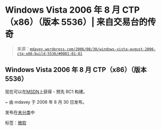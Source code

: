 <!--yml

分类：未分类

日期：2024 年 5 月 18 日 06:04:44

-->

# Windows Vista 2006 年 8 月 CTP（x86）（版本 5536）| 来自交易台的传奇

> 来源：[`mdavey.wordpress.com/2006/08/30/windows-vista-august-2006-ctp-x86-build-5536/#0001-01-01`](https://mdavey.wordpress.com/2006/08/30/windows-vista-august-2006-ctp-x86-build-5536/#0001-01-01)

## Windows Vista 2006 年 8 月 CTP（x86）（版本 5536）

现在可以在[MSDN](http://msdn.microsoft.com/subscriptions/)上获得 - 预先 RC1 构建。

~ 由 mdavey 于 2006 年 8 月 30 日发布。

发布在[未分类](https://mdavey.wordpress.com/category/uncategorized/)中

标签：[微软](https://mdavey.wordpress.com/tag/microsoft/)
